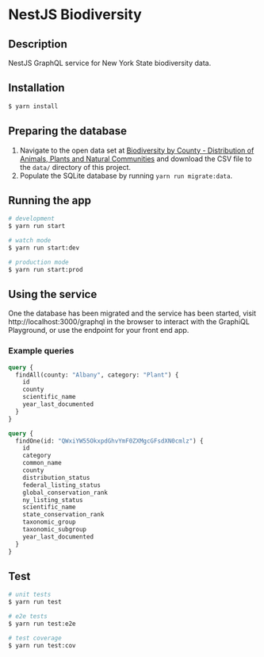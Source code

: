 # NestJS Biodiversity

## Description

NestJS GraphQL service for New York State biodiversity data.

## Installation

```bash
$ yarn install
```

## Preparing the database

1. Navigate to the open data set at [Biodiversity by County - Distribution of Animals, Plants and Natural Communities](https://catalog.data.gov/dataset/biodiversity-by-county-distribution-of-animals-plants-and-natural-communities) and download the CSV file to the `data/` directory of this project.
2. Populate the SQLite database by running `yarn run migrate:data`.

## Running the app

```bash
# development
$ yarn run start

# watch mode
$ yarn run start:dev

# production mode
$ yarn run start:prod
```

## Using the service

One the database has been migrated and the service has been started, visit
http://localhost:3000/graphql in the browser to interact with the GraphiQL
Playground, or use the endpoint for your front end app.

### Example queries

```graphql
query {
  findAll(county: "Albany", category: "Plant") {
    id
    county
    scientific_name
    year_last_documented
  }
}
```

```graphql
query {
  findOne(id: "QWxiYW55OkxpdGhvYmF0ZXMgcGFsdXN0cmlz") {
    id
    category
    common_name
    county
    distribution_status
    federal_listing_status
    global_conservation_rank
    ny_listing_status
    scientific_name
    state_conservation_rank
    taxonomic_group
    taxonomic_subgroup
    year_last_documented
  }
}
```

## Test

```bash
# unit tests
$ yarn run test

# e2e tests
$ yarn run test:e2e

# test coverage
$ yarn run test:cov
```
